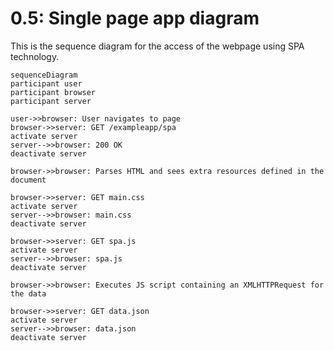 # 0.5: Single page app diagram

This is the sequence diagram for the access of the webpage using SPA technology.

```mermaid
sequenceDiagram
participant user
participant browser
participant server

user->>browser: User navigates to page
browser->>server: GET /exampleapp/spa
activate server
server-->>browser: 200 OK
deactivate server

browser->>browser: Parses HTML and sees extra resources defined in the document

browser->>server: GET main.css
activate server
server-->>browser: main.css
deactivate server

browser->>server: GET spa.js
activate server
server-->>browser: spa.js
deactivate server

browser->>browser: Executes JS script containing an XMLHTTPRequest for the data

browser->>server: GET data.json
activate server
server-->>browser: data.json
deactivate server

```

